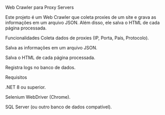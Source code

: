 Web Crawler para Proxy Servers

Este projeto é um Web Crawler que coleta proxies de um site e grava as informações em um arquivo JSON. Além disso, ele salva o HTML de cada página processada.

Funcionalidades
Coleta dados de proxies (IP, Porta, País, Protocolo).

Salva as informações em um arquivo JSON.

Salva o HTML de cada página processada.

Registra logs no banco de dados.

Requisitos

.NET 8 ou superior.

Selenium WebDriver (Chrome).

SQL Server (ou outro banco de dados compatível).

